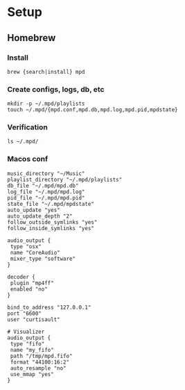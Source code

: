 # Setup

## Homebrew

### Install

```
brew {search|install} mpd
```

### Create configs, logs, db, etc

```
mkdir -p ~/.mpd/playlists
touch ~/.mpd/{mpd.conf,mpd.db,mpd.log,mpd.pid,mpdstate}
```

### Verification

```
ls ~/.mpd/
```

### Macos conf

```
music_directory "~/Music"
playlist_directory "~/.mpd/playlists"
db_file "~/.mpd/mpd.db"
log_file "~/.mpd/mpd.log"
pid_file "~/.mpd/mpd.pid"
state_file "~/.mpd/mpdstate"
auto_update "yes"
auto_update_depth "2"
follow_outside_symlinks "yes"
follow_inside_symlinks "yes"

audio_output {
 type "osx"
 name "CoreAudio"
 mixer_type "software"
}

decoder {
 plugin "mp4ff"
 enabled "no"
}

bind_to_address "127.0.0.1"
port "6600"
user "curtisault"

# Visualizer
audio_output {
 type "fifo"
 name "my_fifo"
 path "/tmp/mpd.fifo"
 format "44100:16:2"
 auto_resample "no"
 use_mmap "yes"
}
```
